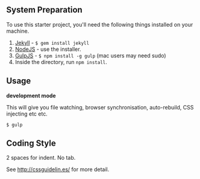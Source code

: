 ## System Preparation

To use this starter project, you'll need the following things installed on your machine.

1. [Jekyll](http://jekyllrb.com/) - `$ gem install jekyll`
2. [NodeJS](http://nodejs.org) - use the installer.
3. [GulpJS](https://github.com/gulpjs/gulp) - `$ npm install -g gulp` (mac users may need sudo)
4. Inside the directory, run `npm install`.

## Usage

**development mode**

This will give you file watching, browser synchronisation, auto-rebuild, CSS injecting etc etc.

```shell
$ gulp
```

## Coding Style

2 spaces for indent. No tab.

See http://cssguidelin.es/ for more detail.

